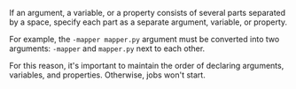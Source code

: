 If an argument, a variable, or a property consists of several parts separated by a space, specify each part as a separate argument, variable, or property.

For example, the `-mapper mapper.py` argument must be converted into two arguments: `-mapper` and `mapper.py` next to each other.

For this reason, it's important to maintain the order of declaring arguments, variables, and properties. Otherwise, jobs won't start.

